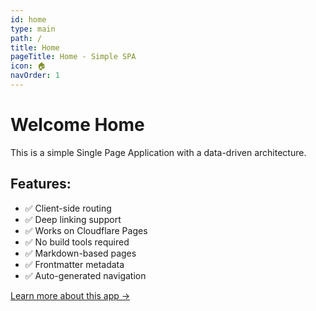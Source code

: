 ```yaml
---
id: home
type: main
path: /
title: Home
pageTitle: Home - Simple SPA
icon: 🏠
navOrder: 1
---
```


# Welcome Home

This is a simple Single Page Application with a data-driven architecture.

## Features:

- ✅ Client-side routing
- ✅ Deep linking support
- ✅ Works on Cloudflare Pages
- ✅ No build tools required
- ✅ Markdown-based pages
- ✅ Frontmatter metadata
- ✅ Auto-generated navigation

[Learn more about this app →](/about)

